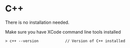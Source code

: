 # C++

There is no installation needed.

Make sure you have XCode command line tools installed

```
> c++ --version            // Version of C++ installed

```



